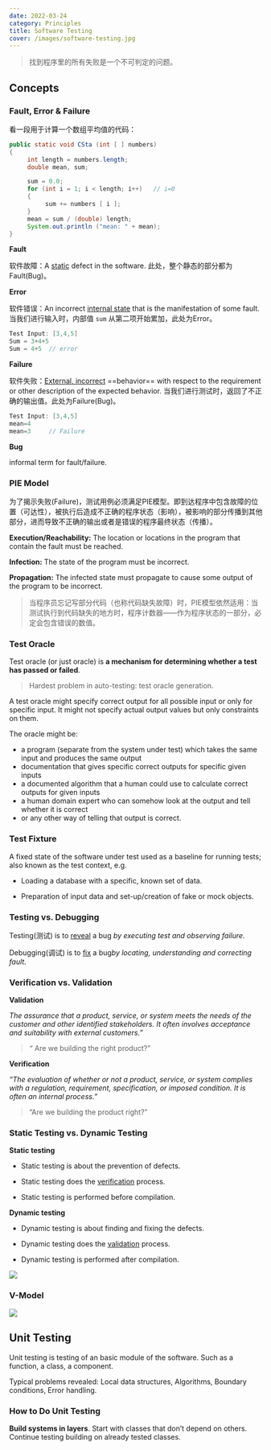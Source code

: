 ```yaml
---
date: 2022-03-24
category: Principles
title: Software Testing
cover: /images/software-testing.jpg
---
```


> 找到程序里的所有失败是一个不可判定的问题。

<!-- more -->

## Concepts

### Fault, Error & Failure

看一段用于计算一个数组平均值的代码：

```java
public static void CSta (int [ ] numbers)
{
     int length = numbers.length;  
     double mean, sum;

     sum = 0.0;
     for (int i = 1; i < length; i++)   // i=0
     {
          sum += numbers [ i ];
     } 
     mean = sum / (double) length;
     System.out.println ("mean: " + mean);
}
```

**Fault** 

软件故障：A <u>static</u> defect in the software.  此处，整个静态的部分都为Fault(Bug)。

**Error** 

软件错误：An incorrect <u>internal state</u> that is the manifestation of some fault. 当我们进行输入时，内部值 `sum` 从第二项开始累加，此处为Error。

``` java
Test Input: [3,4,5] 
Sum = 3+4+5 
Sum = 4+5  // error
```

**Failure** 

软件失败：<u>External, incorrect</u> ==behavior== with respect to the requirement or other description of the expected behavior. 当我们进行测试时，返回了不正确的输出值。此处为Failure(Bug)。

``` java
Test Input: [3,4,5] 
mean=4
mean=3     // Failure
```

**Bug**

informal term for fault/failure.



### PIE Model

为了揭示失败(Failure)，测试用例必须满足PIE模型。即到达程序中包含故障的位置（可达性），被执行后造成不正确的程序状态（影响），被影响的部分传播到其他部分，进而导致不正确的输出或者是错误的程序最终状态（传播）。

**Execution/Reachability:** The location or locations in the program that contain the fault must be reached.

**Infection:** The state of the program must be incorrect.

**Propagation:** The infected state must propagate to cause some output of the program to be incorrect.

> 当程序员忘记写部分代码（也称代码缺失故障）时，PIE模型依然适用：当测试执行到代码缺失的地方时，程序计数器——作为程序状态的一部分，必定会包含错误的数值。



### Test Oracle

 Test oracle (or just oracle) is **a mechanism for determining whether a test has passed or failed**.

> Hardest problem in auto-testing: test oracle generation.

A test oracle might specify correct output for all possible input or only for specific input. It might not specify actual output values but only constraints on them.

The oracle might be:

- a program (separate from the system under test) which takes the same input and produces the same output
- documentation that gives specific correct outputs for specific given inputs
- a documented algorithm that a human could use to calculate correct outputs for given inputs
- a human domain expert who can somehow look at the output and tell whether it is correct
- or any other way of telling that output is correct.



### Test Fixture

A fixed state of the software under test used as a baseline for running tests; also known as the test context, e.g.

* Loading a database with a specific, known set of data.

* Preparation of input data and set-up/creation of fake or mock objects.



### Testing vs. Debugging

Testing(测试) is to <u>reveal</u> a bug *by executing test and observing failure.*

Debugging(调试) is to <u>fix</u> a bug*by locating, understanding and correcting fault.*



### Verification vs. Validation

**Validation**

*The assurance that a product, service, or system meets the needs of the customer and other identified stakeholders. It often involves acceptance and suitability with external customers.”*

> *“* Are we building the right product?”

**Verification**

*“The evaluation of whether or not a product, service, or system complies with a regulation, requirement, specification, or imposed condition. It is often an internal process.”*

> “Are we building the product right?”



### Static Testing vs. Dynamic Testing

**Static testing** 

* Static testing is about the prevention of defects. 

* Static testing does the <u>verification</u> process. 

* Static testing is performed before compilation.

**Dynamic testing**

* Dynamic testing is about finding and fixing the defects. 

* Dynamic testing does the <u>validation</u> process. 

* Dynamic testing is performed after compilation.

![](/images/how-to-improve-software-quality-using-a-static-testing-techniques-2.jpg.webp)



### V-Model 

![](/images/V-Model-1.png)





## Unit Testing

Unit testing is testing of an basic module of the software. Such as a function, a class, a component.

Typical problems revealed: Local data structures, Algorithms, Boundary conditions, Error handling.



### How to Do Unit Testing

**Build systems in layers**. Start with classes that don’t depend on others. Continue testing building on already tested classes.



